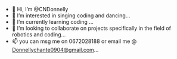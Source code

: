 - 👋 Hi, I’m @CNDonnelly
- 👀 I’m interested in singing coding and dancing...
- 🌱 I’m currently learning coding ...
- 💞️ I’m looking to collaborate on projects specifically in the field of robotics and coding...
- 📫 you can msg me on 0672028188 or email me @ Donnellychante0904@gmail.com...

<!---
CNDonnelly/CNDonnelly is a ✨ special ✨ repository because its `README.md` (this file) appears on your GitHub profile.
You can click the Preview link to take a look at your changes.
--->

